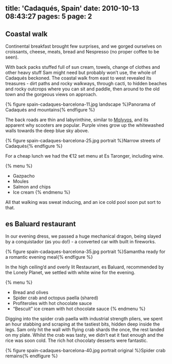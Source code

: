 title: 'Cadaqués, Spain'
date: 2010-10-13 08:43:27
pages: 5
page: 2
---

## Coastal walk

Continental breakfast brought few surprises, and we gorged ourselves on croissants, cheese, meats, bread and Nespresso (no proper coffee to be seen).

With back packs stuffed full of sun cream, towels, change of clothes and other heavy stuff Sam might need but probably won’t use, the whole of Cadaqués beckoned. The coastal walk from east to west revealed its treasures - dirt paths and rocky walkways, through cacti, to hidden beaches and rocky outcrops where you can sit and paddle, then around to the old town and the gorgeous views on approach.

{% figure spain-cadaques-barcelona-11.jpg landscape %}Panorama of Cadaqués and mountains{% endfigure %}

The back roads are thin and labyrinthine, similar to [Molyvos](/2008/09/two-weeks-in-molyvos-in-lesbos-greece/), and its apparent why scooters are popular. Purple vines grow up the whitewashed walls towards the deep blue sky above.

{% figure spain-cadaques-barcelona-25.jpg portrait %}Narrow streets of Cadaqués{% endfigure %}

For a cheap lunch we had the €12 set menu at Es Taronger, including wine.

{% menu %}
* Gazpacho
* Moules
* Salmon and chips
* Ice cream
{% endmenu %}

All that walking was sweat inducing, and an ice cold pool soon put sort to that.

## es Baluard restaurant

In our evening dress, we passed a huge mechanical dragon, being slayed by a conquistador (as you do!) - a converted car with built in fireworks.

{% figure spain-cadaques-barcelona-35.jpg portrait %}Samantha ready for a romantic evening meal{% endfigure %}

In the high ceiling’d and overly lit Restaurant, es Baluard, recommended by the Lonely Planet, we settled with white wine for the evening.

{% menu %}
* Bread and olives
* Spider crab and octopus paella (shared)
* Profiteroles with hot chocolate sauce
* “Bescuit” ice cream with hot chocolate sauce
{% endmenu %}

Digging into the spider crab paella with industrial strength pliers, we spent an hour stabbing and scraping at the tastiest bits, hidden deep inside the legs. Sam only hit the wall with flying crab shards the once, the rest landed on my plate. Whilst the crab was tasty, we didn’t eat it fast enough and the rice was soon cold. The rich hot chocolaty desserts were fantastic.

{% figure spain-cadaques-barcelona-40.jpg portrait original %}Spider crab remains{% endfigure %}
